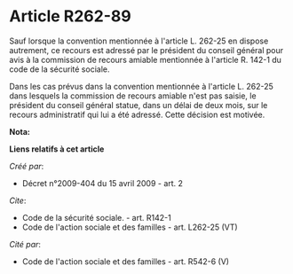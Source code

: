 # Article R262-89

Sauf lorsque la convention mentionnée à l'article L. 262-25 en dispose autrement, ce recours est adressé par le président du
conseil général pour avis à la commission de recours amiable mentionnée à l'article R. 142-1 du code de la sécurité sociale. 

Dans les cas prévus dans la convention mentionnée à l'article L. 262-25 dans lesquels la commission de recours amiable n'est
pas saisie, le président du conseil général statue, dans un délai de deux mois, sur le recours administratif qui lui a été
adressé. Cette décision est motivée.

**Nota:**



**Liens relatifs à cet article**

_Créé par_:

  - Décret n°2009-404 du 15 avril 2009 - art. 2

_Cite_:

  - Code de la sécurité sociale. - art. R142-1
  - Code de l'action sociale et des familles - art. L262-25 (VT)

_Cité par_:

  - Code de l'action sociale et des familles - art. R542-6 (V)
